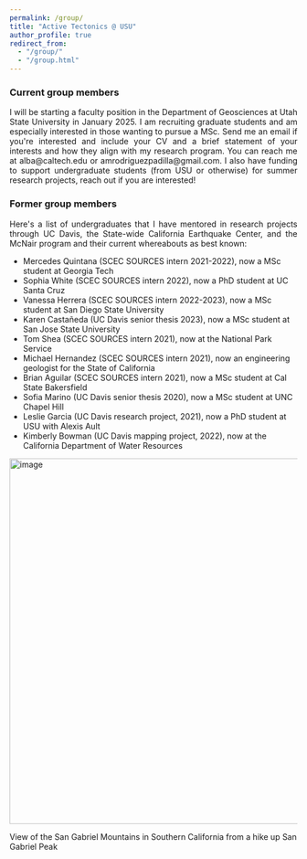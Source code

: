 ```yaml
---
permalink: /group/
title: "Active Tectonics @ USU"
author_profile: true
redirect_from: 
  - "/group/"
  - "/group.html"
---
```


### Current group members

<p align="justify">
I will be starting a faculty position in the Department of Geosciences at Utah State University in January 2025. I am recruiting graduate students and am especially interested in those wanting to pursue a MSc. Send me an email if you're interested and include your CV and a brief statement of your interests and how they align with my research program. You can reach me at alba@caltech.edu or amrodriguezpadilla@gmail.com. I also have funding to support undergraduate students (from USU or otherwise) for summer research projects, reach out if you are interested! 
  
</p>

### Former group members 

<p align="justify">
Here's a list of undergraduates that I have mentored in research projects through UC Davis, the State-wide California Earthquake Center, and the McNair program and their current whereabouts as best known:
</p>

-  Mercedes Quintana (SCEC SOURCES intern 2021-2022), now a MSc student at Georgia Tech
-  Sophia White (SCEC SOURCES intern 2022), now a PhD student at UC Santa Cruz
-  Vanessa Herrera (SCEC SOURCES intern 2022-2023), now a MSc student at San Diego State University
-  Karen Castañeda (UC Davis senior thesis 2023), now a MSc student at San Jose State University
-  Tom Shea (SCEC SOURCES intern 2021), now at the National Park Service
-  Michael Hernandez (SCEC SOURCES intern 2021), now an engineering geologist for the State of California
-  Brian Aguilar (SCEC SOURCES intern 2021), now a MSc student at Cal State Bakersfield
-  Sofia Marino (UC Davis senior thesis 2020), now a MSc student at UNC Chapel Hill
-  Leslie Garcia (UC Davis research project, 2021), now a PhD student at USU with Alexis Ault
-  Kimberly Bowman (UC Davis mapping project, 2022), now at the California Department of Water Resources

<img width="640" alt="image" src="https://github.com/user-attachments/assets/c7d4bcfc-05fa-4126-b6d8-35b5e2978666">

View of the San Gabriel Mountains in Southern California from a hike up San Gabriel Peak
